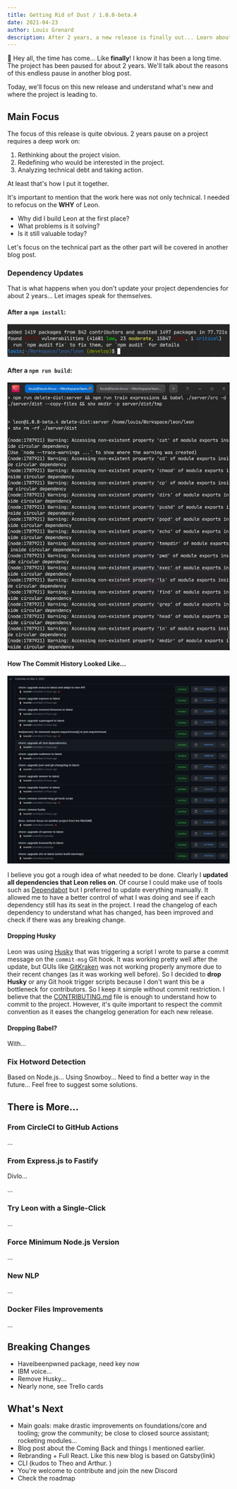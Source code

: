 ```yaml
---
title: Getting Rid of Dust / 1.0.0-beta.4
date: 2021-04-23
author: Louis Grenard
description: After 2 years, a new release is finally out... Learn about technical debt and what this release contains.
---
```


👋 Hey all, the time has come... Like **finally**! I know it has been a long time. The project has been paused for about 2 years. We'll talk about the reasons of this endless pause in another blog post.

Today, we'll focus on this new release and understand what's new and where the project is leading to.

## Main Focus

The focus of this release is quite obvious. 2 years pause on a project requires a deep work on:

1. Rethinking about the project vision.
2. Redefining who would be interested in the project.
3. Analyzing technical debt and taking action.

At least that's how I put it together.

It's important to mention that the work here was not only technical. I needed to refocus on the **WHY** of Leon.

- Why did I build Leon at the first place?
- What problems is it solving?
- Is it still valuable today?

Let's focus on the technical part as the other part will be covered in another blog post.

### Dependency Updates

That is what happens when you don't update your project dependencies for about 2 years... Let images speak for themselves.

#### After a `npm install`:

![npm vulnerabilities](npm-vulns.png)

#### After a `npm run build`:

![Node.js warnings](warns.png)

#### How The Commit History Looked Like...

![Dependency commits](dep-commits.png)

I believe you got a rough idea of what needed to be done. Clearly I **updated all dependencies that Leon relies on**. Of course I could make use of tools such as [Dependabot](https://dependabot.com/) but I preferred to update everything manually. It allowed me to have a better control of what I was doing and see if each dependency still has its seat in the project. I read the changelog of each dependency to understand what has changed, has been improved and check if there was any breaking change.

#### Dropping Husky

Leon was using [Husky](https://typicode.github.io/husky/#/) that was triggering a script I wrote to parse a commit message on the `commit-msg` Git hook. It was working pretty well after the update, but GUIs like [GitKraken](https://www.gitkraken.com/) was not working properly anymore due to their recent changes (as it was working well before). So I decided to **drop Husky** or any Git hook trigger scripts because I don't want this be a bottleneck for contributors. So I keep it simple without commit restriction. I believe that the [CONTRIBUTING.md](https://github.com/leon-ai/leon/blob/develop/.github/CONTRIBUTING.md#commits) file is enough to understand how to commit to the project. However, it's quite important to respect the commit convention as it eases the changelog generation for each new release.

#### Dropping Babel?

With...

### Fix Hotword Detection

Based on Node.js... Using Snowboy... Need to find a better way in the future... Feel free to suggest some solutions.

## There is More...

### From CircleCI to GitHub Actions

...

### From Express.js to Fastify

Divlo...

...

### Try Leon with a Single-Click

...

### Force Minimum Node.js Version

...

### New NLP

...

### Docker Files Improvements

...

## Breaking Changes

- Haveibeenpwned package, need key now
- IBM voice...
- Remove Husky...
- Nearly none, see Trello cards

## What's Next

- Main goals: make drastic improvements on foundations/core and tooling; grow the community; be close to closed source assistant; rocketing modules...
- Blog post about the Coming Back and things I mentioned earlier.
- Rebranding + Full React. Like this new blog is based on Gatsby(link)
- CLI (kudos to Theo and Arthur. )
- You're welcome to contribute and join the new Discord
- Check the roadmap
